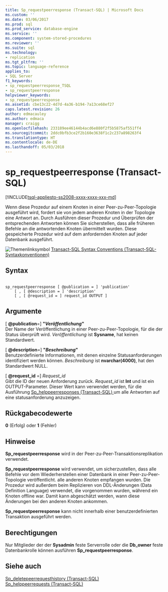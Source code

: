 ```yaml
---
title: Sp_requestpeerresponse (Transact-SQL) | Microsoft Docs
ms.custom: ''
ms.date: 03/06/2017
ms.prod: sql
ms.prod_service: database-engine
ms.service: ''
ms.component: system-stored-procedures
ms.reviewer: ''
ms.suite: sql
ms.technology:
- replication
ms.tgt_pltfrm: ''
ms.topic: language-reference
applies_to:
- SQL Server
f1_keywords:
- sp_requestpeerresponse_TSQL
- sp_requestpeerresponse
helpviewer_keywords:
- sp_requestpeerresponse
ms.assetid: cbe13c22-4d7d-4a36-b194-7a13ce68ef27
caps.latest.revision: 26
author: edmacauley
ms.author: edmaca
manager: craigg
ms.openlocfilehash: 233189ee46144b4acd6e880f2f5b5875af551ff4
ms.sourcegitcommit: 2ddc0bfb3ce2f2b160e3638f1c2c237a898263f4
ms.translationtype: HT
ms.contentlocale: de-DE
ms.lasthandoff: 05/03/2018
---
```

# <a name="sprequestpeerresponse-transact-sql"></a>sp_requestpeerresponse (Transact-SQL)
[!INCLUDE[tsql-appliesto-ss2008-xxxx-xxxx-xxx-md](../../includes/tsql-appliesto-ss2008-xxxx-xxxx-xxx-md.md)]

  Wenn diese Prozedur auf einem Knoten in einer Peer-zu-Peer-Topologie ausgeführt wird, fordert sie von jedem anderen Knoten in der Topologie eine Antwort an. Durch Ausführen dieser Prozedur und Überprüfen der entsprechenden Antworten können Sie sicherstellen, dass alle früheren Befehle an die antwortenden Knoten übermittelt wurden. Diese gespeicherte Prozedur wird auf dem anfordernden Knoten auf jeder Datenbank ausgeführt.  
  
 ![Themenlinksymbol](../../database-engine/configure-windows/media/topic-link.gif "Topic link icon") [Transact-SQL Syntax Conventions (Transact-SQL-Syntaxkonventionen)](../../t-sql/language-elements/transact-sql-syntax-conventions-transact-sql.md)  
  
## <a name="syntax"></a>Syntax  
  
```  
  
sp_requestpeerresponse [ @publication = ] 'publication'  
    [ , [ @description = ] 'description'  
    [ , [ @request_id = ] request_id OUTPUT ]  
```  
  
## <a name="arguments"></a>Argumente  
 [ **@publication**=] **"***Veröffentlichung***"**  
 Der Name der Veröffentlichung in einer Peer-zu-Peer-Topologie, für die der Status überprüft wird. *Veröffentlichung* ist **Sysname**, hat keinen Standardwert.  
  
 [ **@description**=] **"***Beschreibung***"**  
 Benutzerdefinierte Informationen, mit denen einzelne Statusanforderungen identifiziert werden können. *Beschreibung* ist **nvarchar(4000)**, hat den Standardwert NULL.  
  
 [ **@request_id** =] *Request_id*  
 Gibt die ID der neuen Anforderung zurück. *Request_id* ist **Int** und ist ein OUTPUT-Parameter. Dieser Wert kann verwendet werden, für die Ausführung [Sp_helppeerresponses &#40;Transact-SQL&#41; ](../../relational-databases/system-stored-procedures/sp-helppeerresponses-transact-sql.md) um alle Antworten auf eine statusanforderung anzuzeigen.  
  
## <a name="return-code-values"></a>Rückgabecodewerte  
 **0** (Erfolg) oder **1** (Fehler)  
  
## <a name="remarks"></a>Hinweise  
 **Sp_requestpeerresponse** wird in der Peer-zu-Peer-Transaktionsreplikation verwendet.  
  
 **Sp_requestpeerresponse** wird verwendet, um sicherzustellen, dass alle Befehle vor dem Wiederherstellen einer Datenbank in einer Peer-zu-Peer-Topologie veröffentlicht. alle anderen Knoten empfangen wurden. Die Prozedur wird außerdem beim Replizieren von DDL-Änderungen (Data Definition Language) verwendet, die vorgenommen wurden, während ein Knoten offline war. Damit kann abgeschätzt werden, wann diese Änderungen bei den anderen Knoten ankommen.  
  
 **Sp_requestpeerresponse** kann nicht innerhalb einer benutzerdefinierten Transaktion ausgeführt werden.  
  
## <a name="permissions"></a>Berechtigungen  
 Nur Mitglieder der der **Sysadmin** feste Serverrolle oder die **Db_owner** feste Datenbankrolle können ausführen **Sp_requestpeerresponse**.  
  
## <a name="see-also"></a>Siehe auch  
 [Sp_deletepeerrequesthistory &#40;Transact-SQL&#41;](../../relational-databases/system-stored-procedures/sp-deletepeerrequesthistory-transact-sql.md)   
 [Sp_helppeerrequests &#40;Transact-SQL&#41;](../../relational-databases/system-stored-procedures/sp-helppeerrequests-transact-sql.md)  
  
  

